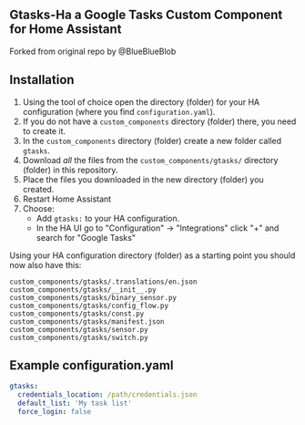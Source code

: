 ## Gtasks-Ha a Google Tasks Custom Component for Home Assistant
Forked from original repo by @BlueBlueBlob

## Installation

1. Using the tool of choice open the directory (folder) for your HA configuration (where you find `configuration.yaml`).
2. If you do not have a `custom_components` directory (folder) there, you need to create it.
3. In the `custom_components` directory (folder) create a new folder called `gtasks`.
4. Download _all_ the files from the `custom_components/gtasks/` directory (folder) in this repository.
5. Place the files you downloaded in the new directory (folder) you created.
6. Restart Home Assistant
7. Choose:
   - Add `gtasks:` to your HA configuration.
   - In the HA UI go to "Configuration" -> "Integrations" click "+" and search for "Google Tasks"

Using your HA configuration directory (folder) as a starting point you should now also have this:

```text
custom_components/gtasks/.translations/en.json
custom_components/gtasks/__init__.py
custom_components/gtasks/binary_sensor.py
custom_components/gtasks/config_flow.py
custom_components/gtasks/const.py
custom_components/gtasks/manifest.json
custom_components/gtasks/sensor.py
custom_components/gtasks/switch.py
```

## Example configuration.yaml

```yaml
gtasks:
  credentials_location: /path/credentials.json
  default_list: 'My task list'
  force_login: false
```

